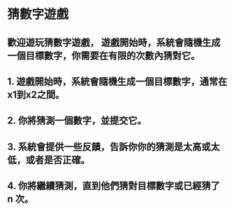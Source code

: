 # 猜數字遊戲
## 歡迎遊玩猜數字遊戲， 遊戲開始時，系統會隨機生成一個目標數字，你需要在有限的次數內猜對它。

## 1. 遊戲開始時，系統會隨機生成一個目標數字，通常在x1到x2之間。

## 2. 你將猜測一個數字，並提交它。

## 3. 系統會提供一些反饋，告訴你你的猜測是太高或太低，或者是否正確。

## 4. 你將繼續猜測，直到他們猜對目標數字或已經猜了 n 次。


